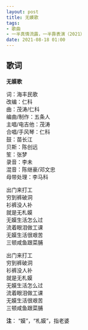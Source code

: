 ```yaml
---
layout: post
title: 无嫫歌
tags: 
- 歌曲
- 一半真情流露，一半靠表演（2021）
date: 2021-08-18 01:00
---
```


## 歌词

**无嫫歌**

词：海丰民歌  
改编：仁科  
曲：茂涛/仁科  
编曲/制作：五条人  
主唱/电吉他：茂涛  
合唱/手风琴：仁科  
鼓：苗长江  
贝斯：陈创远  
笙：张梦  
录音：李未  
混音：陈继豪/邓文忠  
母带处理：李马科

出门来打工  
穷到裤破洞  
衫裤没人补  
就是无札嫫  
无嫫生活怎么过  
流着眼泪做工课  
无嫫生活很艰苦  
三顿咸鱼跟菜脯

出门来打工  
穷到裤破洞  
衫裤没人补  
就是无札嫫  
无嫫生活怎么过  
流着眼泪做工课  
无嫫生活很艰苦  
三顿咸鱼跟菜脯

**注**：
“嫫”，“札嫫”，指老婆
